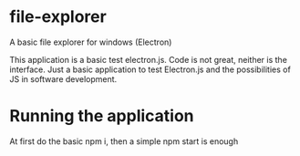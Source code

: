 # file-explorer
A basic file explorer for windows (Electron)

This application is a basic test electron.js. Code is not great, neither is the interface. Just a basic application to test Electron.js and the possibilities of JS in software development.

# Running the application
At first do the basic npm i, then a simple npm start is enough


